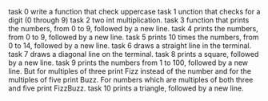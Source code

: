 task 0 write a function that check uppercase
task 1 unction that checks for a digit (0 through 9)
task 2 two int multiplication.
task 3 function that prints the numbers, from 0 to 9, followed by a new line.
task 4 prints the numbers, from 0 to 9, followed by a new line.
task 5 prints 10 times the numbers, from 0 to 14, followed by a new line.
task 6  draws a straight line in the terminal.
task 7 draws a diagonal line on the terminal.
task 8 prints a square, followed by a new line.
task 9 prints the numbers from 1 to 100, followed by a new line. But for multiples of three print Fizz instead of the number and for the multiples of five print Buzz. For numbers which are multiples of both three and five print FizzBuzz.
task 10 prints a triangle, followed by a new line.

